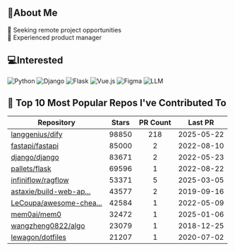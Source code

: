 ## 💫About Me 
👯 Seeking remote project opportunities   
🌱 Experienced product manager

## 💻Interested
![Python](https://img.shields.io/badge/python-3670A0?style=for-the-badge&logo=python&logoColor=ffdd54) ![Django](https://img.shields.io/badge/django-%23092E20.svg?style=for-the-badge&logo=django&logoColor=white) ![Flask](https://img.shields.io/badge/flask-%23000.svg?style=for-the-badge&logo=flask&logoColor=white) ![Vue.js](https://img.shields.io/badge/vuejs-%2335495e.svg?style=for-the-badge&logo=vuedotjs&logoColor=%234FC08D)  ![Figma](https://img.shields.io/badge/figma-%23F24E1E.svg?style=for-the-badge&logo=figma&logoColor=white) ![LLM](https://img.shields.io/badge/LLM-%23412991.svg?style=for-the-badge&logo=openai&logoColor=white)

## 🌟 Top 10 Most Popular Repos I've Contributed To

| Repository | Stars | PR Count | Last PR |
|-----|:---:|:---:|:---:|
| [langgenius/dify](https://github.com/langgenius/dify) | 98850 | 218 | 2025-05-22 |
| [fastapi/fastapi](https://github.com/fastapi/fastapi) | 85000 | 2 | 2022-08-10 |
| [django/django](https://github.com/django/django) | 83671 | 2 | 2022-05-23 |
| [pallets/flask](https://github.com/pallets/flask) | 69596 | 1 | 2022-08-22 |
| [infiniflow/ragflow](https://github.com/infiniflow/ragflow) | 53371 | 5 | 2025-03-05 |
| [astaxie/build-web-ap...](https://github.com/astaxie/build-web-application-with-golang) | 43577 | 2 | 2019-09-16 |
| [LeCoupa/awesome-chea...](https://github.com/LeCoupa/awesome-cheatsheets) | 42584 | 1 | 2022-05-09 |
| [mem0ai/mem0](https://github.com/mem0ai/mem0) | 32472 | 1 | 2025-01-06 |
| [wangzheng0822/algo](https://github.com/wangzheng0822/algo) | 23079 | 1 | 2018-12-25 |
| [lewagon/dotfiles](https://github.com/lewagon/dotfiles) | 21207 | 1 | 2020-07-02 |


